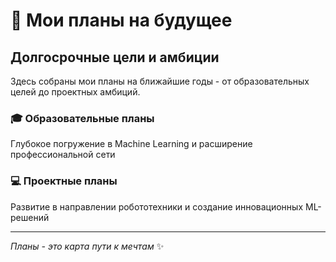 # 🎯 Мои планы на будущее

## Долгосрочные цели и амбиции

Здесь собраны мои планы на ближайшие годы - от образовательных целей до проектных амбиций.

### 🎓 Образовательные планы
Глубокое погружение в Machine Learning и расширение профессиональной сети

### 💻 Проектные планы
Развитие в направлении робототехники и создание инновационных ML-решений

---

*Планы - это карта пути к мечтам* ✨ 